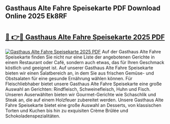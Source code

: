 ## Gasthaus Alte Fahre Speisekarte PDF Download Online 2025 Ek8RF

# <h2><a href="http://gcdhz5.nevu.top/?p=Gasthaus+Alte+Fahre+Speisekarte">🔗 👉🔴 Gasthaus Alte Fahre Speisekarte 2025 PDF</a></h2>

[![Gasthaus Alte Fahre Speisekarte 2025 PDF](https://i.imgur.com/dBaPXMq.png)](http://gcdhz5.nevu.top/?p=Gasthaus+Alte+Fahre+Speisekarte)
Auf der Gasthaus Alte Fahre Speisekarte finden Sie nicht nur eine Liste der angebotenen Gerichte in einem Restaurant oder Café, sondern auch etwas, das für Ihren Geschmack köstlich und geeignet ist. Auf unserer Gasthaus Alte Fahre Speisekarte bieten wir einen Salatbereich an, in dem Sie aus frischen Gemüse- und Obstsalaten für eine gesunde Ernährung wählen können. Für Fleischliebhaber bietet unsere Gasthaus Alte Fahre Speisekarte eine große Auswahl an Gerichten: Rindfleisch, Schweinefleisch, Huhn und Fisch. Unseren Auserwählten bieten wir Gourmet-Gerichte wie Schaschlik und Steak an, die auf einem Holzfeuer zubereitet werden. Unsere Gasthaus Alte Fahre Speisekarte bietet eine große Auswahl an Desserts, von klassischen Torten und Kuchen bis hin zu exquisiten Crème Brûlée und Schokoladenspezialitäten.
